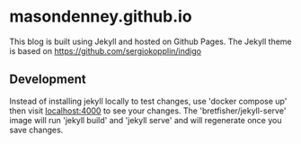 # masondenney.github.io
This blog is built using Jekyll and hosted on Github Pages. The Jekyll theme is based on <https://github.com/sergiokopplin/indigo>

## Development
Instead of installing jekyll locally to test changes, use 'docker compose up' then visit <localhost:4000> to see your changes. The 'bretfisher/jekyll-serve' image will run 'jekyll build' and 'jekyll serve' and will regenerate once you save changes.
